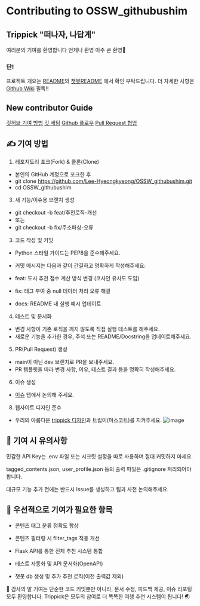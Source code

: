 # Contributing to OSSW_githubushim

## Trippick "떠나자, 나답게"

여러분의 기여를 환영합니다 언제나 환영 아주 큰 환영🎉

### 단!
  프로젝트 개요는 [README](https://github.com/Lee-Hyeongkyeong/OSSW_githubushim/blob/main/README.md)와 [챗봇README](https://github.com/Lee-Hyeongkyeong/OSSW_githubushim/blob/chatbotAPI/README.md) 에서 확인 부탁드립니다.
  더 자세한 사항은 [Github Wiki](https://github.com/Lee-Hyeongkyeong/OSSW_githubushim/wiki) 필독!!

## New contributor Guide

[깃허브 기여 방법](https://docs.github.com/en/get-started/exploring-projects-on-github/finding-ways-to-contribute-to-open-source-on-github)
[깃 세팅](https://docs.github.com/en/get-started/git-basics/set-up-git)
[Github 플로우](https://docs.github.com/ko/get-started/using-github/github-flow)
[Pull Request 협업](https://docs.github.com/en/pull-requests/collaborating-with-pull-requests)


## ✍️ 기여 방법

1. 레포지토리 포크(Fork) & 클론(Clone)
  - 본인의 GitHub 계정으로 포크한 후
  - git clone https://github.com/Lee-Hyeongkyeong/OSSW_githubushim.git
  - cd OSSW_githubushim

3. 새 기능/이슈용 브랜치 생성
  - git checkout -b feat/추천로직-개선
  - 또는
  - git checkout -b fix/주소파싱-오류

3. 코드 작성 및 커밋
  - Python 스타일 가이드는 PEP8을 준수해주세요.
  - 커밋 메시지는 다음과 같이 간결하고 명확하게 작성해주세요:
  
  - feat: 도시 추천 점수 계산 방식 변경 (코사인 유사도 도입)    
  - fix: 태그 부여 중 null 데이터 처리 오류 해결
  - docs: README 내 실행 예시 업데이트

4. 테스트 및 문서화
  - 변경 사항이 기존 로직을 깨지 않도록 직접 실행 테스트를 해주세요.
  - 새로운 기능을 추가한 경우, 주석 또는 README/Docstring을 업데이트해주세요.

5. PR(Pull Request) 생성
  - main이 아닌 dev 브랜치로 PR을 보내주세요.
  - PR 템플릿을 따라 변경 사항, 이유, 테스트 결과 등을 명확히 작성해주세요.

6. 이슈 생성
  - [이슈](https://github.com/Lee-Hyeongkyeong/OSSW_githubushim.git/issues) 탭에서 논의해 주세요.
   
8. 웹사이트 디자인 준수
  - 우리의 아름다운 [trippick 디자인](https://www.figma.com/design/AEyKTwbqzQHJPAwdU8kGKk/OSSW_%ED%8C%80%ED%94%8C_%EB%94%94%EC%9E%90%EC%9D%B8?t=11ieUEKUkdDip6XL-1)과 트립이(마스코트)를 지켜주세요.
     ![image](https://github.com/user-attachments/assets/41182af2-f692-4494-b188-ef25f2474968)


## 📌 기여 시 유의사항

  민감한 API Key는 .env 파일 또는 시크릿 설정을 따로 사용하며 절대 커밋하지 마세요.
  
  tagged_contents.json, user_profile.json 등의 출력 파일은 .gitignore 처리되어야 합니다.
  
  대규모 기능 추가 전에는 반드시 Issue를 생성하고 팀과 사전 논의해주세요.
  

## 🧪 우선적으로 기여가 필요한 항목

-  콘텐츠 태그 분류 정확도 향상
  
-  콘텐츠 필터링 시 filter_tags 적용 개선

-  Flask API를 통한 전체 추천 시스템 통합

-  테스트 자동화 및 API 문서화(OpenAPI)

-  챗봇 db 생성 및 추가 추천 로직(이전 출력값 제외) 

🙏 감사의 말
기여는 단순한 코드 커밋뿐만 아니라, 문서 수정, 피드백 제공, 이슈 리포팅 모두 환영합니다.
Trippick은 모두의 참여로 더 똑똑한 여행 추천 시스템이 됩니다! 🌏
